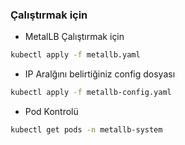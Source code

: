 ### Çalıştırmak için
* MetalLB Çalıştırmak için
````bash
kubectl apply -f metallb.yaml
````

* IP Aralğını belirtiğiniz config dosyası
````bash
kubectl apply -f metallb-config.yaml
`````
* Pod Kontrolü
````bash
kubectl get pods -n metallb-system
````
